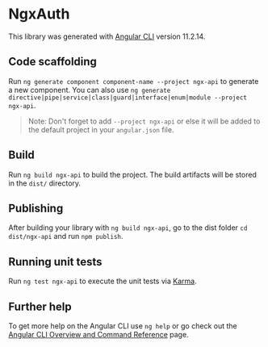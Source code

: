 # NgxAuth

This library was generated with [Angular CLI](https://github.com/angular/angular-cli) version 11.2.14.

## Code scaffolding

Run `ng generate component component-name --project ngx-api` to generate a new component. You can also use `ng generate directive|pipe|service|class|guard|interface|enum|module --project ngx-api`.
> Note: Don't forget to add `--project ngx-api` or else it will be added to the default project in your `angular.json` file. 

## Build

Run `ng build ngx-api` to build the project. The build artifacts will be stored in the `dist/` directory.

## Publishing

After building your library with `ng build ngx-api`, go to the dist folder `cd dist/ngx-api` and run `npm publish`.

## Running unit tests

Run `ng test ngx-api` to execute the unit tests via [Karma](https://karma-runner.github.io).

## Further help

To get more help on the Angular CLI use `ng help` or go check out the [Angular CLI Overview and Command Reference](https://angular.io/cli) page.
